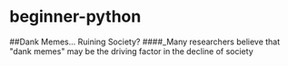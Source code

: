 # beginner-python

##Dank Memes...  Ruining Society?
####_Many researchers believe that "dank memes" may be the driving factor in the decline of society
